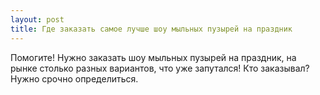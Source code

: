```yaml
---
layout: post 
title: Где заказать самое лучше шоу мыльных пузырей на праздник 
--- 
```

Помогите! Нужно заказать шоу мыльных пузырей на праздник, на рынке столько разных вариантов, что уже запутался! Кто заказывал? Нужно срочно определиться.
